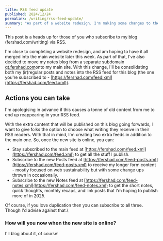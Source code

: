 ```yaml
---
title: RSS feed update
published: 2024/12/24
permalink: /writing/rss-feed-update/
summary: "As part of a website redesign, I'm making some changes to the main RSS feed for this blog."
---
```


This post is a heads up for those of you who subscribe to my blog (fershad.com/writing) via RSS.

I'm close to completing a website redesign, and am hoping to have it all merged into the main website later this week. As part of that, I've also decided to move my notes blog from a separate subdomain [qt.fershad.com](https://qt.fershad.com)onto my main site. With this change, I'll be consolidating both my (ir)regular posts and notes into the RSS feed for this blog (the one you're subscribed to - [https://fershad.com/feed.xml](https://fershad.com/feed.xml)).

## Actions you can take

I'm apologising in advance if this causes a tonne of old content from me to end up reappearing in your RSS feed.

With the extra content that will be published on this blog going forwards, I want to give folks the option to choose what writing they receive in their RSS readers. With that in mind, I'm creating two extra feeds in addition to the main one. So, once the new site is online, you can:

- Stay subscribed to the main feed at [https://fershad.com/feed.xml](https://fershad.com/feed.xml) to get all the stuff I publish.
- Subscribe to the new Posts feed at [https://fershad.com/feed-posts.xml](https://fershad.com/feed-posts.xml) to receive my longer form content - mostly focused on web sustainability but with some change ups thrown in occasionally.
- Subscribe to the new Notes feed at [https://fershad.com/feed-notes.xml](https://fershad.com/feed-notes.xml) to get the short notes, quick thoughts, monthly recaps, and link posts that I'm hoping to publish more of in 2025.

Of course, if you love duplication then you can subscribe to all three. Though I'd advise against that.\

### How will you now when the new site is online?

I'll blog about it, of course!
